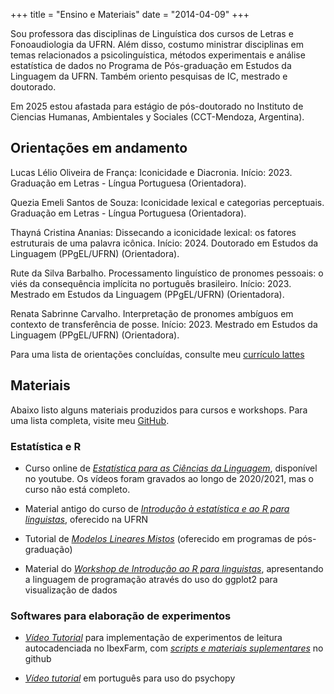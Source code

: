 +++
title = "Ensino e Materiais"
date = "2014-04-09"
+++


Sou professora das disciplinas de Linguística dos cursos de Letras e Fonoaudiologia da UFRN. Além disso, costumo ministrar disciplinas em temas relacionados a psicolinguística, métodos experimentais e análise estatística de dados no Programa de Pós-graduação em Estudos da Linguagem da UFRN. Também oriento pesquisas de IC, mestrado e doutorado. 

Em 2025 estou afastada para estágio de pós-doutorado no Instituto de Ciencias Humanas, Ambientales y Sociales (CCT-Mendoza, Argentina).

## Orientações em andamento

Lucas Lélio Oliveira de França: Iconicidade e Diacronia. Início: 2023. Graduação em Letras - Língua Portuguesa (Orientadora).

Quezia Emeli Santos de Souza: Iconicidade lexical e categorias perceptuais. Graduação em Letras - Língua Portuguesa (Orientadora).

Thayná Cristina Ananias: Dissecando a iconicidade lexical: os fatores estruturais de uma palavra icônica. Início: 2024. Doutorado em Estudos da Linguagem (PPgEL/UFRN) (Orientadora).

Rute da Silva Barbalho. Processamento linguístico de pronomes pessoais: o viés da consequência implícita no português brasileiro. Início: 2023. Mestrado em Estudos da Linguagem (PPgEL/UFRN) (Orientadora).

Renata Sabrinne Carvalho. Interpretação de pronomes ambíguos em contexto de transferência de posse. Início: 2023. Mestrado em Estudos da Linguagem (PPgEL/UFRN) (Orientadora).



Para uma lista de orientações concluídas, consulte meu [currículo lattes](http://buscatextual.cnpq.br/buscatextual/visualizacv.do;jsessionid=8477EA03181F44DFE37BCA0EE8BF3061.buscatextual_3)


## Materiais

Abaixo listo alguns materiais produzidos para cursos e workshops. Para uma lista completa, visite meu [GitHub](https://github.com/mahayanag).

### Estatística e R

+ Curso online de [*Estatística para as Ciências da Linguagem*](https://www.youtube.com/playlist?list=PLE4HwfVNrSWQwm_62G49CZTXi7dqMzsuC), disponível no youtube. Os vídeos foram gravados ao longo de 2020/2021, mas o curso não está completo.

+ Material antigo do curso de [*Introdução à estatística e ao R para linguistas*](https://github.com/mahayanag/intro_estatistica_linguistica), oferecido na UFRN

+ Tutorial de [*Modelos Lineares Mistos*](https://mahayana.me/mlm) (oferecido em programas de pós-graduação)

+ Material do [*Workshop de Introdução ao R para linguistas*](https://github.com/mahayanag/rworkshop), apresentando a linguagem de programação através do uso do ggplot2 para visualização de dados

### Softwares para elaboração de experimentos

+ [*Vídeo Tutorial*](https://www.youtube.com/watch?v=cntvetEVZ7Q&feature=youtu.be) para implementação de experimentos de leitura autocadenciada no IbexFarm, com [*scripts e materiais suplementares*](https://github.com/mahayanag/arquivosIbexFarm) no github

+ [*Vídeo tutorial*](https://www.youtube.com/watch?v=W8cpnARvtNw) em português para uso do psychopy



